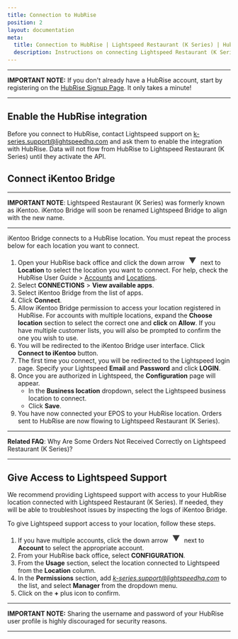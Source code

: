 ```yaml
---
title: Connection to HubRise
position: 2
layout: documentation
meta:
  title: Connection to HubRise | Lightspeed Restaurant (K Series) | HubRise
  description: Instructions on connecting Lightspeed Restaurant (K Series) with HubRise for your EPOS to work with other apps as a cohesive whole. Connect apps and synchronise your data.
---
```


---

**IMPORTANT NOTE:** If you don't already have a HubRise account, start by registering on the [HubRise Signup Page](https://manager.hubrise.com/signup). It only takes a minute!

---

## Enable the HubRise integration

Before you connect to HubRise, contact Lightspeed support on [k-series.support@lightspeedhq.com](mailto:k-series.support@lightspeedhq.com) and ask them to enable the integration with HubRise. Data will not flow from HubRise to Lightspeed Restaurant (K Series) until they activate the API.

## Connect iKentoo Bridge

---

**IMPORTANT NOTE**: Lightspeed Restaurant (K Series) was formerly known as iKentoo. iKentoo Bridge will soon be renamed Lightspeed Bridge to align with the new name.

---

iKentoo Bridge connects to a HubRise location. You must repeat the process below for each location you want to connect.

1. Open your HubRise back office and click the down arrow <InlineImage width="28" height="21">![Down arrow icon](../images/001-arrow.jpg)</InlineImage> next to **Location** to select the location you want to connect. For help, check the HubRise User Guide > [Accounts](/docs/account) and [Locations](/docs/locations).
1. Select **CONNECTIONS** > **View available apps**.
1. Select iKentoo Bridge from the list of apps.
1. Click **Connect**.
1. Allow iKentoo Bridge permission to access your location registered in HubRise. For accounts with multiple locations, expand the **Choose location** section to select the correct one and **click** on **Allow**. If you have multiple customer lists, you will also be prompted to confirm the one you wish to use.
1. You will be redirected to the iKentoo Bridge user interface. Click **Connect to iKentoo** button.
1. The first time you connect, you will be redirected to the Lightspeed login page. Specify your Lightspeed **Email** and **Password** and click **LOGIN**.
1. Once you are authorized in Lightspeed, the **Configuration** page will appear.
   - In the **Business location** dropdown, select the Lightspeed business location to connect.
   - Click **Save**.
1. You have now connected your EPOS to your HubRise location. Orders sent to HubRise are now flowing to Lightspeed Restaurant (K Series).

---

**Related FAQ**: <Link to="/docs/faqs/troubleshooting-failed-orders/">Why Are Some Orders Not Received Correctly on Lightspeed Restaurant (K Series)?</Link>

---

## Give Access to Lightspeed Support

We recommend providing Lightspeed support with access to your HubRise location connected with Lightspeed Restaurant (K Series). If needed, they will be able to troubleshoot issues by inspecting the logs of iKentoo Bridge.

To give Lightspeed support access to your location, follow these steps.

1. If you have multiple accounts, click the down arrow <InlineImage width="28" height="21">![Down arrow icon](../images/001-arrow.jpg)</InlineImage> next to **Account** to select the appropriate account.
1. From your HubRise back office, select **CONFIGURATION**.
1. From the **Usage** section, select the location connected to Lightspeed from the **Location** column.
1. In the **Permissions** section, add *k-series.support@lightspeedhq.com* to the list, and select **Manager** from the dropdown menu.
1. Click on the **+** plus icon to confirm.

---

**IMPORTANT NOTE:** Sharing the username and password of your HubRise user profile is highly discouraged for security reasons.

---
